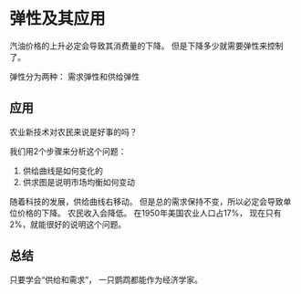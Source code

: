 # 弹性及其应用
汽油价格的上升必定会导致其消费量的下降。 但是下降多少就需要弹性来控制了。

弹性分为两种： 需求弹性和供给弹性

## 应用
农业新技术对农民来说是好事的吗？

我们用2个步骤来分析这个问题：

1. 供给曲线是如何变化的
2. 供求图是说明市场均衡如何变动

随着科技的发展，供给曲线右移动。 但是总的需求保持不变，所以必定会导致单位价格的下降。 农民收入会降低。 在1950年美国农业人口占17%， 现在只有2%，就能很好的说明这个问题。


## 总结

只要学会“供给和需求”， 一只鹦鹉都能作为经济学家。